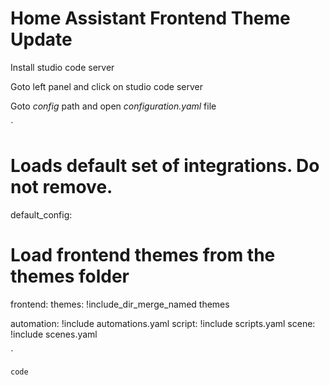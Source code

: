 # Home Assistant Frontend Theme Update


Install studio code server 

Goto left panel and click on studio code server 

Goto *config* path and open *configuration.yaml* file

`
# Loads default set of integrations. Do not remove.
default_config:

# Load frontend themes from the themes folder
frontend:
  themes: !include_dir_merge_named themes

automation: !include automations.yaml
script: !include scripts.yaml
scene: !include scenes.yaml

`

`code`
